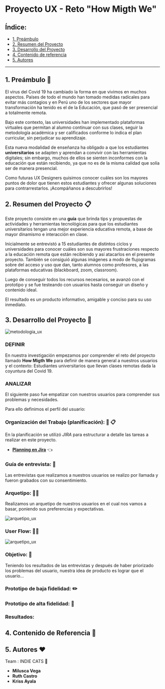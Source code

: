 # **Proyecto UX - Reto "How Migth We"** 


## Índice:
 * [1. Preámbulo](#1-preámbulo)
 * [2. Resumen del Proyecto](#2-resumen-del-proyecto)
 * [3. Desarrollo del Proyecto](#3-desarrollo-del-proyecto)
 * [4. Contenido de referencia](#4-contenido-de-referencia)
 * [5. Autores](#5-autores)
___


## 1. Preámbulo :loudspeaker:

El virus del Covid 19 ha cambiado la forma en que vivimos en muchos aspectos. Países de todo el mundo han tomado medidas radicales para evitar más contagios y en Perú uno de los sectores que mayor transformación ha tenido es el de la Educación, que pasó de ser presencial a totalmente remota.

Bajo este contexto, las universidades han implementado plataformas virtuales que permitan al alumno continuar con sus clases, seguir la metodología académica y ser calificados conforme lo indica el plan curricular, sin perjudicar su aprendizaje.

Esta nueva modalidad de enseñanza ha obligado a que los estudiantes **universitarios** se adapten y aprendan a convivir con las herramientas digitales; sin embargo, muchos de ellos se sienten inconformes con la educación que están recibiendo, ya que no es de la misma calidad que solía ser de manera presencial.

Como futuras UX Designers quisimos conocer cuáles son los mayores puntos de dolor que tienen estos estudiantes y ofrecer algunas soluciones para contrarrestarlos. ¡Acompáñanos a descubrirlos!

## 2. Resumen del Proyecto :clipboard:

Este proyecto consiste en una **guía** que brinda tips y propuestas de actividades y herramientas tecnológicas para que los estudiantes universitarios tengan una mejor experiencia educativa remota, a base de mayor dinamismo e interacción en clase.

Inicialmente se entrevistó a 15 estudiantes de distintos ciclos y universidades para conocer cuáles son sus mayores frustraciones respecto a la educación remota que están recibiendo y así atacarlos en el presente proyecto. También se consiguió algunas imágenes a modo de flujogramas sobre del acceso y uso que dan, tanto alumnos como profesores, a las plataformas educativas (blackboard, zoom, classroom).

Luego de conseguir todos los recursos necesarios, se avanzó con el prototipo y se fue testeando con usuarios hasta conseguir un diseño y contenido ideal.

El resultado es un producto informativo, amigable y conciso para su uso inmediato.

## 3. Desarrollo del Proyecto :wrench:

![metodologia_ux](https://github.com/judithmil/Reto-HMW/blob/master/metodologia%20ux.png)

### DEFINIR

En nuestra investigación empezamos por comprender el reto del proyecto llamado **How Migth We** para definir de manera general a nuestros usuarios y el contexto: Estudiantes universitarios que llevan clases remotas dada la coyuntura del Covid 19.

### ANALIZAR

El siguiente paso fue empatizar con nuestros usuarios para comprender sus problemas y necesidades.

Para ello definimos el perfil del usuario:



### Organización del Trabajo (planificación): :calendar: :clipboard:
 En la planificación se utilizó _JIRA_  para estructurar a detalle las tareas a realizar en este proyecto.
 
 - [**Planning en Jira**](https://ruthcastroalva11.atlassian.net/jira/software/projects/IC/boards/1/backlog) :point_left:
 
 ### Guía de entrevista: :calling:
  Las entrevistas que realizamos a nuestros usuarios se realizo por llamada y fueron grabados con su consentimiento.
  
 ### Arquetipo: :student:
 Realizamos un arquetipo de nuestros usuarios en el cual nos vamos a basar, poniendo sus preferencias y expectativas.
 
 ![arquetipo_ux](https://github.com/judithmil/Reto-HMW/blob/master/metodologia%20ux.png)
 
 ### User Flow: :man_technologist:
 
 ![arquetipo_ux]()
 
 ### Objetivo: :dart:
 Teniendo los resultados de las entrevistas y después de haber priorizado los problemas del usuario, nuestra idea de producto es lograr que el usuario...
 
 
 ### Prototipo de baja fidelidad: :pencil2:
 
 ### Prototipo de alta fidelidad: :art:
 
 ### Resultados: 
 
 ## 4. Contenido de Referencia :paperclip:
 ## 5. Autores :hearts:

 Team : INDIE CATS :dancers:

 * **Milusca Vega**
 * **Ruth Castro**
 * **Kriss Ayala**
 
